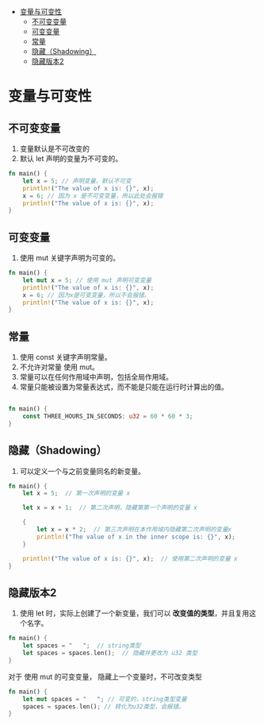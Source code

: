 - [变量与可变性](#变量与可变性)
  - [不可变变量](#不可变变量)
  - [可变变量](#可变变量)
  - [常量](#常量)
  - [隐藏（Shadowing）](#隐藏shadowing)
  - [隐藏版本2](#隐藏版本2)

# 变量与可变性

## 不可变变量

1. 变量默认是不可改变的
2. 默认 let 声明的变量为不可变的。

```rust
fn main() {
    let x = 5; // 声明变量，默认不可变
    println!("The value of x is: {}", x);
    x = 6; // 因为 x 是不可变变量，所以此处会报错
    println!("The value of x is: {}", x);
}
```

## 可变变量

1. 使用 mut 关键字声明为可变的。

```rust
fn main() {
    let mut x = 5; // 使用 mut 声明可变变量
    println!("The value of x is: {}", x);
    x = 6; // 因为x是可变变量，所以不会报错。
    println!("The value of x is: {}", x);
}
```

## 常量

1. 使用 const 关键字声明常量。
2. 不允许对常量 使用 mut。
3. 常量可以在任何作用域中声明，包括全局作用域。
4. 常量只能被设置为常量表达式，而不能是只能在运行时计算出的值。

```rust

fn main() {
    const THREE_HOURS_IN_SECONDS: u32 = 60 * 60 * 3;
}

```

## 隐藏（Shadowing）

1. 可以定义一个与之前变量同名的新变量。

```rust
fn main() {
    let x = 5;  // 第一次声明的变量 x

    let x = x + 1;  // 第二次声明，隐藏第第一个声明的变量 x

    {
        let x = x * 2;  // 第三次声明在本作用域内隐藏第二次声明的变量x
        println!("The value of x in the inner scope is: {}", x);
    }

    println!("The value of x is: {}", x);  // 使用第二次声明的变量 x
}
```

## 隐藏版本2

1. 使用 let 时，实际上创建了一个新变量，我们可以 **改变值的类型**，并且复用这个名字。

```rust
fn main() {
    let spaces = "   ";  // string类型
    let spaces = spaces.len();  // 隐藏并更改为 u32 类型
}
```

对于 使用 mut 的可变变量， 隐藏上一个变量时，不可改变类型

```rust
fn main() {
    let mut spaces = "   "; // 可变的，string类型变量
    spaces = spaces.len(); // 转化为u32类型，会报错。
}
```
